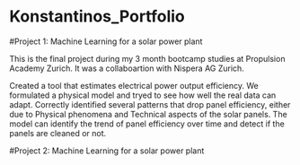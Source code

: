 # Konstantinos_Portfolio

#Project 1: Machine Learning for a solar power plant

This is the final project during my 3 month bootcamp studies at Propulsion Academy Zurich. It was a collaboartion with Nispera AG Zurich.

Created a tool that estimates electrical power output efficiency.
We formulated a physical model and tryed to see how well the real data can adapt. Correctly identified several patterns that drop panel efficiency, either due to Physical phenomena and Technical aspects of the solar panels. 
The model can identify the trend of panel efficiency over time and detect if the panels are cleaned or not.

#Project 2: Machine Learning for a solar power plant
